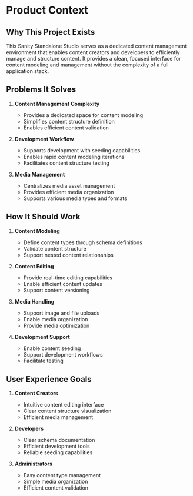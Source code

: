 # Product Context

## Why This Project Exists
This Sanity Standalone Studio serves as a dedicated content management environment that enables content creators and developers to efficiently manage and structure content. It provides a clean, focused interface for content modeling and management without the complexity of a full application stack.

## Problems It Solves
1. **Content Management Complexity**
   - Provides a dedicated space for content modeling
   - Simplifies content structure definition
   - Enables efficient content validation

2. **Development Workflow**
   - Supports development with seeding capabilities
   - Enables rapid content modeling iterations
   - Facilitates content structure testing

3. **Media Management**
   - Centralizes media asset management
   - Provides efficient media organization
   - Supports various media types and formats

## How It Should Work
1. **Content Modeling**
   - Define content types through schema definitions
   - Validate content structure
   - Support nested content relationships

2. **Content Editing**
   - Provide real-time editing capabilities
   - Enable efficient content updates
   - Support content versioning

3. **Media Handling**
   - Support image and file uploads
   - Enable media organization
   - Provide media optimization

4. **Development Support**
   - Enable content seeding
   - Support development workflows
   - Facilitate testing

## User Experience Goals
1. **Content Creators**
   - Intuitive content editing interface
   - Clear content structure visualization
   - Efficient media management

2. **Developers**
   - Clear schema documentation
   - Efficient development tools
   - Reliable seeding capabilities

3. **Administrators**
   - Easy content type management
   - Simple media organization
   - Efficient content validation 
